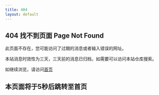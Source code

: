 ```yaml
---
title: 404
layout: default
---
```


<script language="JavaScript"> 
  function myrefresh(){window.location="/";}
  setTimeout('myrefresh()',5000);
</script>

## 404 找不到页面 Page Not Found

此页面不存在，您可能访问了过期的消息或者输入错误的网址。

本站消息时效性为三天，三天前的消息已归档，如需要可以访问本站仓库搜索。

如继续浏览，请访问[首页](/) 

## 本页面将于5秒后跳转至首页
